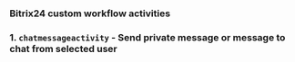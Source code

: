 ### Bitrix24 custom workflow activities

### 1. `chatmessageactivity` - Send private message or message to chat from selected user
